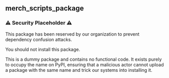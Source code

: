 ## merch_scripts_package

### ⚠️ Security Placeholder ⚠️
This package has been reserved by our organization to prevent dependency confusion attacks.

You should not install this package.

This is a dummy package and contains no functional code. It exists purely to occupy the name on PyPI, ensuring that a malicious actor cannot upload a package with the same name and trick our systems into installing it.